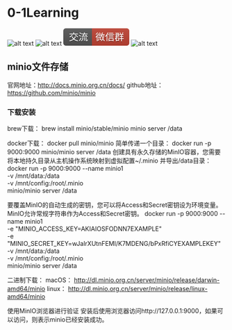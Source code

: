 # 0-1Learning

![alt text](../static/common/svg/luoxiaosheng.svg "公众号")
![alt text](../static/common/svg/luoxiaosheng_learning.svg "学习")
![alt text](../static/common/svg/luoxiaosheng_wechat.svg "微信")
![alt text](../static/common/svg/luoxiaosheng_gitee.svg "码云")

## minio文件存储
官网地址：http://docs.minio.org.cn/docs/
github地址：https://github.com/minio/minio

### 下载安装
brew下载：
brew install minio/stable/minio
minio server /data

docker下载：
docker pull minio/minio
简单传递一个目录：
docker run -p 9000:9000 minio/minio server /data
创建具有永久存储的MinIO容器，您需要将本地持久目录从主机操作系统映射到虚拟配置~/.minio 并导出/data目录：
docker run -p 9000:9000 --name minio1 \
  -v /mnt/data:/data \
  -v /mnt/config:/root/.minio \
  minio/minio server /data
  
要覆盖MinIO的自动生成的密钥，您可以将Access和Secret密钥设为环境变量。MinIO允许常规字符串作为Access和Secret密钥。
docker run -p 9000:9000 --name minio1 \
  -e "MINIO_ACCESS_KEY=AKIAIOSFODNN7EXAMPLE" \
  -e "MINIO_SECRET_KEY=wJalrXUtnFEMI/K7MDENG/bPxRfiCYEXAMPLEKEY" \
  -v /mnt/data:/data \
  -v /mnt/config:/root/.minio \
  minio/minio server /data

二进制下载：
macOS：
http://dl.minio.org.cn/server/minio/release/darwin-amd64/minio
linux：
http://dl.minio.org.cn/server/minio/release/linux-amd64/minio

使用MinIO浏览器进行验证
安装后使用浏览器访问http://127.0.0.1:9000，如果可以访问，则表示minio已经安装成功。

### 








